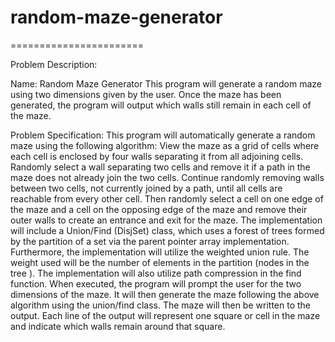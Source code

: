 # random-maze-generator
=======================

Problem Description: 

Name: Random Maze Generator
This program will generate a random maze using two dimensions given by the user.
Once the maze has been generated, the program will output which walls still
remain in each cell of the maze.

Problem Specification:
This program will automatically generate a random maze using the following
algorithm: View the maze as a grid of cells where each cell is enclosed by
four walls separating it from all adjoining cells. Randomly select a wall
separating two cells and remove it if a path in the maze does not already 
join the two cells. Continue randomly removing walls between two cells, not
currently joined by a path, until all cells are reachable from every other
cell. Then randomly select a cell on one edge of the maze and a cell on the
opposing edge of the maze and remove their outer walls to create an entrance
and exit for the maze. The implementation will include a Union/Find (DisjSet)
class, which uses a forest of trees formed by the partition of a set via the
parent pointer array implementation. Furthermore, the implementation will 
utilize the weighted union rule. The weight used will be the number of 
elements in the partition (nodes in the tree ). The implementation will also
utilize path compression in the find function. When executed, the program 
will prompt the user for the two dimensions of the maze. It will then 
generate the maze following the above algorithm using the union/find class.
The maze will then be written to the output. Each line of the output will 
represent one square or cell in the maze and indicate which walls remain 
around that square.
